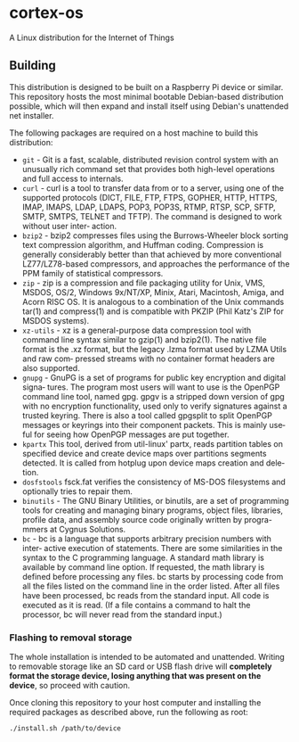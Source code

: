 # cortex-os
A Linux distribution for the Internet of Things

## Building
This distribution is designed to be built on a Raspberry Pi device or similar. This repository hosts the most minimal bootable Debian-based distribution possible, which will then expand and install itself using Debian's unattended net installer.

The following packages are required on a host machine to build this distribution:

+ `git` -
	Git is a fast, scalable, distributed revision control system with an
	unusually rich command set that provides both high-level operations and
	full access to internals.
+ `curl` -
	curl  is  a tool to transfer data from or to a server, using one of the
	supported protocols (DICT, FILE, FTP, FTPS, GOPHER, HTTP, HTTPS,  IMAP,
	IMAPS,  LDAP,  LDAPS,  POP3, POP3S, RTMP, RTSP, SCP, SFTP, SMTP, SMTPS,
	TELNET and TFTP).  The command is designed to work without user  inter‐
	action.
+ `bzip2` -
	bzip2  compresses  files  using  the Burrows-Wheeler block sorting text
	compression algorithm, and Huffman coding.   Compression  is  generally
	considerably   better   than   that   achieved   by  more  conventional
	LZ77/LZ78-based compressors, and approaches the performance of the  PPM
	family of statistical compressors.
+ `zip` -
	zip  is  a compression and file packaging utility for Unix, VMS, MSDOS,
	OS/2, Windows 9x/NT/XP, Minix, Atari, Macintosh, Amiga, and Acorn  RISC
	OS.   It  is analogous to a combination of the Unix commands tar(1) and
	compress(1) and is compatible with PKZIP (Phil  Katz's  ZIP  for  MSDOS
	systems).
+ `xz-utils` -
	xz is a general-purpose data compression tool with command line  syntax
	similar  to  gzip(1)  and  bzip2(1).  The native file format is the .xz
	format, but the legacy .lzma format used by LZMA  Utils  and  raw  com‐
	pressed streams with no container format headers are also supported.
+ `gnupg` -
	GnuPG is a set of programs for public key encryption and digital signa‐
	tures.  The program most users will want to use is the OpenPGP  command
	line  tool,  named gpg.  gpgv is a stripped down version of gpg with no
	encryption functionality, used only  to  verify  signatures  against  a
	trusted keyring.  There is also a tool called gpgsplit to split OpenPGP
	messages or keyrings into their component packets.  This is mainly use‐
	ful for seeing how OpenPGP messages are put together.
+ `kpartx`
	This  tool,  derived  from util-linux' partx, reads partition tables on
	specified device  and  create  device  maps  over  partitions  segments
	detected. It is called from hotplug upon device maps creation and dele‐
	tion.
+ `dosfstools`
	fsck.fat verifies the consistency of MS-DOS filesystems and  optionally
	tries to repair them.
+ `binutils` -
	The GNU Binary Utilities,  or binutils,  are a set of programming tools
	for creating  and managing  binary programs,  object files,  libraries,
	profile	data,  and assembly source code  originally written  by progra-
	mmers at Cygnus	Solutions.
+ `bc` -
	bc  is a language that supports arbitrary precision numbers with inter‐
	active execution of statements.  There are  some  similarities  in  the
	syntax  to  the  C  programming  language.   A standard math library is
	available by command line option.  If requested, the  math  library  is
	defined before processing any files.  bc starts by processing code from
	all the files listed on the command line in the  order  listed.   After
	all  files  have been processed, bc reads from the standard input.  All
	code is executed as it is read.  (If a file contains a command to  halt
	the processor, bc will never read from the standard input.)

### Flashing to removal storage
The whole installation is intended to be automated and unattended. Writing to removable storage like an SD card or USB flash drive will **completely format the storage device, losing anything that was present on the device**, so proceed with caution.

Once cloning this repository to your host computer and installing the required packages as described above, run the following as root:

```
./install.sh /path/to/device
```
